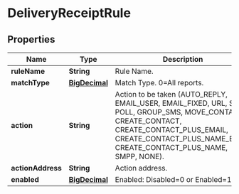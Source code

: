 
# DeliveryReceiptRule

## Properties
Name | Type | Description | Notes
------------ | ------------- | ------------- | -------------
**ruleName** | **String** | Rule Name. | 
**matchType** | [**BigDecimal**](BigDecimal.md) | Match Type. 0&#x3D;All reports. | 
**action** | **String** | Action to be taken (AUTO_REPLY, EMAIL_USER, EMAIL_FIXED, URL, SMS, POLL, GROUP_SMS, MOVE_CONTACT, CREATE_CONTACT, CREATE_CONTACT_PLUS_EMAIL, CREATE_CONTACT_PLUS_NAME_EMAIL CREATE_CONTACT_PLUS_NAME, SMPP, NONE). | 
**actionAddress** | **String** | Action address. | 
**enabled** | [**BigDecimal**](BigDecimal.md) | Enabled: Disabled&#x3D;0 or Enabled&#x3D;1. | 



